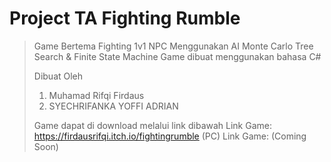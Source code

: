 # Project TA Fighting Rumble
> Game Bertema Fighting 1v1
> NPC Menggunakan AI Monte Carlo Tree Search & Finite State Machine
> Game dibuat menggunakan bahasa C#
> 
> Dibuat Oleh
> 1. Muhamad Rifqi Firdaus
> 2. SYECHRIFANKA YOFFI ADRIAN
> 
> Game dapat di download melalui link dibawah
> Link Game: https://firdausrifqi.itch.io/fightingrumble (PC)
> Link Game: (Coming Soon)
